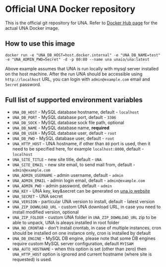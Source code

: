 # Official UNA Docker repository

This is the official git repository for UNA. Refer to [Docker Hub page](https://hub.docker.com/r/unaio/una) for the actual UNA Docker image.


## How to use this image

```
docker run -e "UNA_DB_HOST=host.docker.internal" -e "UNA_DB_NAME=test" -e "UNA_ADMIN_PWD=5ecret" -d -p 80:80 --name una unaio/una:latest
```

Above example assumes that UNA is run locally with mysql server installed on the host machine. After the run UNA should be accessible using `http://localhost` URL, you can login with `admin@example.com` email and   `5ecret` password.

## Full list of supported environment variables

- `UNA_DB_HOST` - MySQL database hostname, default - `localhost`
- `UNA_DB_PORT` - MySQL database port, default - `3306`
- `UNA_DB_SOCK` - MySQL database sock file path, optional
- `UNA_DB_NAME` - MySQL database name, **required** 
- `UNA_DB_USER` - MySQL database user, default - `root`
- `UNA_DB_PWD` - MySQL database user, default - `root`
- `UNA_HTTP_HOST` - UNA hostname, if other than `80` port is used, then it need to be specified here, for example `localhost:8000`, default - `localhost` 
- `UNA_SITE_TITLE` - new site title, default - `UNA`
- `UNA_SITE_EMAIL` - new site email, to send mail from, default - `admin@example.com`
- `UNA_ADMIN_USERNAME` - admin username, default - `admin`
- `UNA_ADMIN_EMAIL` - admin login email, default - `admin@example.com`
- `UNA_ADMIN_PWD` - admin password, default - `admin`
- `UNA_KEY` - UNA key, key&secret can be generated on [una.io website](https://una.io/page/kands-manage)
- `UNA_SECRET` - UNA secret
- `UNA_VERSION` - particular UNA version to install, default - latest version
- `UNA_ZIP_DOWNLOAD_URL` - custom UNA download URL, in case you need to install modified version, optional
- `UNA_ZIP_FOLDER` - custom UNA folder in `UNA_ZIP_DOWNLOAD_URL` zip to be able to unpack, UNA is aleays installed in root folder 
- `UNA_NO_CRONTAB` - don't install crontab, in case of multiple instances, cron should be installed on one instance only, cron is installed by default
- `UNA_DB_ENGINE` - MySQL DB engine, please note that some DB engines require custom MySQL server configuration, default `MYISAM` 
- `UNA_AUTO_HOSTNAME` - when this option is set (other than zero) then `UNA_HTTP_HOST` option is ignored and current hostname (where site is requested) is used. 
